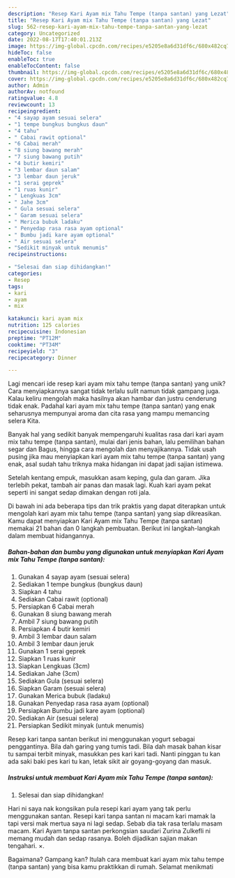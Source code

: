 ```yaml
---
description: "Resep Kari Ayam mix Tahu Tempe (tanpa santan) yang Lezat"
title: "Resep Kari Ayam mix Tahu Tempe (tanpa santan) yang Lezat"
slug: 562-resep-kari-ayam-mix-tahu-tempe-tanpa-santan-yang-lezat
category: Uncategorized
date: 2022-08-17T17:40:01.213Z
image: https://img-global.cpcdn.com/recipes/e5205e8a6d31df6c/680x482cq70/kari-ayam-mix-tahu-tempe-tanpa-santan-foto-resep-utama.jpg
hideToc: false
enableToc: true
enableTocContent: false
thumbnail: https://img-global.cpcdn.com/recipes/e5205e8a6d31df6c/680x482cq70/kari-ayam-mix-tahu-tempe-tanpa-santan-foto-resep-utama.jpg
cover: https://img-global.cpcdn.com/recipes/e5205e8a6d31df6c/680x482cq70/kari-ayam-mix-tahu-tempe-tanpa-santan-foto-resep-utama.jpg
author: Admin
authorAv: notfound
ratingvalue: 4.8
reviewcount: 13
recipeingredient:
- "4 sayap ayam sesuai selera"
- "1 tempe bungkus bungkus daun"
- "4 tahu"
- " Cabai rawit optional"
- "6 Cabai merah"
- "8 siung bawang merah"
- "7 siung bawang putih"
- "4 butir kemiri"
- "3 lembar daun salam"
- "3 lembar daun jeruk"
- "1 serai geprek"
- "1 ruas kunir"
- " Lengkuas 3cm"
- " Jahe 3cm"
- " Gula sesuai selera"
- " Garam sesuai selera"
- " Merica bubuk ladaku"
- " Penyedap rasa rasa ayam optional"
- " Bumbu jadi kare ayam optional"
- " Air sesuai selera"
- "Sedikit minyak untuk menumis"
recipeinstructions:

- "Selesai dan siap dihidangkan!"
categories:
- Resep
tags:
- kari
- ayam
- mix

katakunci: kari ayam mix 
nutrition: 125 calories
recipecuisine: Indonesian
preptime: "PT12M"
cooktime: "PT34M"
recipeyield: "3"
recipecategory: Dinner

---
```





Lagi mencari ide resep kari ayam mix tahu tempe (tanpa santan) yang unik? Cara menyiapkannya sangat tidak terlalu sulit namun tidak gampang juga. Kalau keliru mengolah maka hasilnya akan hambar dan justru cenderung tidak enak. Padahal kari ayam mix tahu tempe (tanpa santan) yang enak seharusnya mempunyai aroma dan cita rasa yang mampu memancing selera Kita.





Banyak hal yang sedikit banyak mempengaruhi kualitas rasa dari kari ayam mix tahu tempe (tanpa santan), mulai dari jenis bahan, lalu pemilihan bahan segar dan Bagus, hingga cara mengolah dan menyajikannya. Tidak usah pusing jika mau menyiapkan kari ayam mix tahu tempe (tanpa santan) yang enak,      asal sudah tahu triknya maka hidangan ini dapat jadi sajian istimewa.














Setelah kentang empuk, masukkan asam keping, gula dan garam. Jika terlebih pekat, tambah air panas dan masak lagi. Kuah kari ayam pekat seperti ini sangat sedap dimakan dengan roti jala.






Di bawah ini ada beberapa tips dan trik praktis yang dapat diterapkan untuk mengolah kari ayam mix tahu tempe (tanpa santan) yang siap dikreasikan. Kamu dapat menyiapkan Kari Ayam mix Tahu Tempe (tanpa santan) memakai 21 bahan dan 0 langkah pembuatan. Berikut ini langkah-langkah dalam membuat hidangannya.

<!--inarticleads1-->

##### Bahan-bahan dan bumbu yang digunakan untuk menyiapkan Kari Ayam mix Tahu Tempe (tanpa santan):

1. Gunakan 4 sayap ayam (sesuai selera)
1. Sediakan 1 tempe bungkus (bungkus daun)
1. Siapkan 4 tahu
1. Sediakan  Cabai rawit (optional)
1. Persiapkan 6 Cabai merah
1. Gunakan 8 siung bawang merah
1. Ambil 7 siung bawang putih
1. Persiapkan 4 butir kemiri
1. Ambil 3 lembar daun salam
1. Ambil 3 lembar daun jeruk
1. Gunakan 1 serai geprek
1. Siapkan 1 ruas kunir
1. Siapkan  Lengkuas (3cm)
1. Sediakan  Jahe (3cm)
1. Sediakan  Gula (sesuai selera)
1. Siapkan  Garam (sesuai selera)
1. Gunakan  Merica bubuk (ladaku)
1. Gunakan  Penyedap rasa rasa ayam (optional)
1. Persiapkan  Bumbu jadi kare ayam (optional)
1. Sediakan  Air (sesuai selera)
1. Persiapkan Sedikit minyak (untuk menumis)


Resep kari tanpa santan berikut ini menggunakan yogurt sebagai penggantinya. Bila dah garing yang tumis tadi. Bila dah masak bahan kisar tu sampai terbit minyak, masukkan pes kari kari tadi. Nanti pinggan tu kan ada saki baki pes kari tu kan, letak sikit air goyang-goyang dan masuk. 

<!--inarticleads2-->

##### Instruksi untuk membuat Kari Ayam mix Tahu Tempe (tanpa santan):


1. Selesai dan siap dihidangkan!

Hari ni saya nak kongsikan pula resepi kari ayam yang tak perlu menggunakan santan. Resepi kari tanpa santan ni macam kari mamak la tapi versi mak mertua saya ni lagi sedap. Sebab dia tak rasa terlalu masam macam. Kari Ayam tanpa santan perkongsian saudari Zurina Zulkefli ni memang mudah dan sedap rasanya. Boleh dijadikan sajian makan tengahari. ×. 

Bagaimana? Gampang kan? Itulah cara membuat kari ayam mix tahu tempe (tanpa santan) yang bisa kamu praktikkan di rumah. Selamat menikmati
